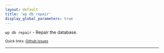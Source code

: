 ```yaml
---
layout: default
title: 'wp db repair'
display_global_parameters: true
---
```


`wp db repair` - Repair the database.

<small>Quick links: <a href="https://github.com/wp-cli/wp-cli/issues?q=is%3Aopen+label%3Acommand%3Adb-repair+sort%3Aupdated-desc">Github issues</a></small>

<hr />





